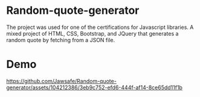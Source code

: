# Random-quote-generator
The project was used for one of the certifications for Javascript libraries. A mixed project of HTML, CSS, Bootstrap, and JQuery that generates a random quote by fetching from a JSON file.

# Demo 
https://github.com/Jawsafe/Random-quote-generator/assets/104212386/3eb9c752-efd6-444f-af14-8ce65dd11f1b

